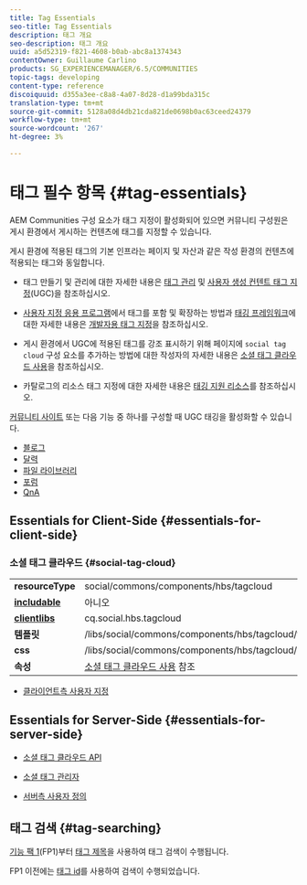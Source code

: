 ```yaml
---
title: Tag Essentials
seo-title: Tag Essentials
description: 태그 개요
seo-description: 태그 개요
uuid: a5d52319-f821-4608-b0ab-abc8a1374343
contentOwner: Guillaume Carlino
products: SG_EXPERIENCEMANAGER/6.5/COMMUNITIES
topic-tags: developing
content-type: reference
discoiquuid: d355a3ee-c8a8-4a07-8d28-d1a99bda315c
translation-type: tm+mt
source-git-commit: 5128a08d4db21cda821de0698b0ac63ceed24379
workflow-type: tm+mt
source-wordcount: '267'
ht-degree: 3%

---
```



# 태그 필수 항목 {#tag-essentials}

AEM Communities 구성 요소가 태그 지정이 활성화되어 있으면 커뮤니티 구성원은 게시 환경에서 게시하는 컨텐츠에 태그를 지정할 수 있습니다.

게시 환경에 적용된 태그의 기본 인프라는 페이지 및 자산과 같은 작성 환경의 컨텐츠에 적용되는 태그와 동일합니다.

* 태그 만들기 및 관리에 대한 자세한 내용은 [태그 관리](../../help/sites-administering/tags.md) 및 [사용자 생성 컨텐트 태그 지정](tag-ugc.md)(UGC)을 참조하십시오.

* [사용자 지정 응용 프로그램](../../help/sites-developing/building.md)에서 태그를 포함 및 확장하는 방법과 [태깅 프레임워크](../../help/sites-developing/framework.md)에 대한 자세한 내용은 [개발자용 태그 지정](../../help/sites-developing/tags.md)을 참조하십시오.

* 게시 환경에서 UGC에 적용된 태그를 강조 표시하기 위해 페이지에 `social tag cloud` 구성 요소를 추가하는 방법에 대한 작성자의 자세한 내용은 [소셜 태그 클라우드 사용](tagcloud.md)을 참조하십시오.

* 카탈로그의 리소스 태그 지정에 대한 자세한 내용은 [태깅 지원 리소스](tag-resources.md)를 참조하십시오.

[커뮤니티 사이트](sites-console.md#tagging) 또는 다음 기능 중 하나를 구성할 때 UGC 태깅을 활성화할 수 있습니다.

* [블로그](blog-feature.md)
* [달력](calendar.md)
* [파일 라이브러리](file-library.md)
* [포럼](forum.md)
* [QnA](working-with-qna.md)

## Essentials for Client-Side {#essentials-for-client-side}

### 소셜 태그 클라우드 {#social-tag-cloud}

<table>
 <tbody>
  <tr>
   <td> <strong>resourceType</strong></td>
   <td>social/commons/components/hbs/tagcloud</td>
  </tr>
  <tr>
   <td> <a href="scf.md#add-or-include-a-communities-component"><strong>includable</strong></a></td>
   <td>아니오</td>
  </tr>
  <tr>
   <td> <a href="clientlibs.md"><strong>clientlibs</strong></a></td>
   <td>cq.social.hbs.tagcloud</td>
  </tr>
  <tr>
   <td> <strong>템플릿</strong></td>
   <td> /libs/social/commons/components/hbs/tagcloud/tagcloud.hbs<br /> </td>
  </tr>
  <tr>
   <td> <strong>css</strong></td>
   <td> /libs/social/commons/components/hbs/tagcloud/clientlibs/tagcloud.css</td>
  </tr>
  <tr>
   <td><strong>속성</strong></td>
   <td><a href="tagcloud.md">소셜 태그 클라우드 사용</a> 참조</td>
  </tr>
 </tbody>
</table>

* [클라이언트측 사용자 지정](client-customize.md)

## Essentials for Server-Side {#essentials-for-server-side}

* [소셜 태그 클라우드 API](https://helpx.adobe.com/experience-manager/6-5/sites/developing/using/reference-materials/javadoc/com/adobe/cq/social/commons/tagcloud/api/package-summary.html)

* [소셜 태그 관리자](https://helpx.adobe.com/experience-manager/6-5/sites/developing/using/reference-materials/javadoc/com/adobe/cq/social/commons/tagging/package-summary.html)

* [서버측 사용자 정의](server-customize.md)

## 태그 검색 {#tag-searching}

[기능 팩 1](deploy-communities.md#latestfeaturepack)(FP1)부터 [태그 제목](../../help/sites-developing/framework.md#tag-characteristics)을 사용하여 태그 검색이 수행됩니다.

FP1 이전에는 [태그 id](../../help/sites-developing/framework.md#tagid)를 사용하여 검색이 수행되었습니다.
